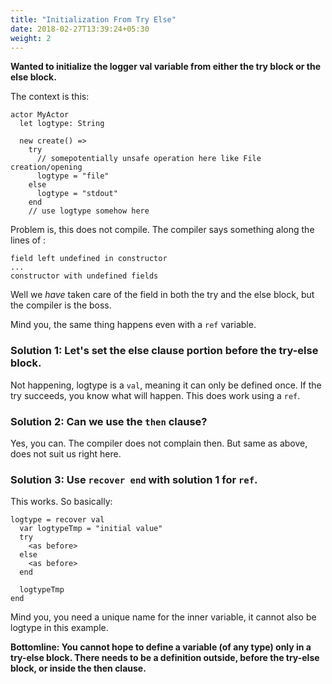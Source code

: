 ```yaml
---
title: "Initialization From Try Else"
date: 2018-02-27T13:39:24+05:30
weight: 2
---
```


**Wanted to initialize the logger val variable from either the try block or the else block.**

The context is this:
```
actor MyActor
  let logtype: String

  new create() =>
    try
      // somepotentially unsafe operation here like File creation/opening
      logtype = "file"
    else
      logtype = "stdout"
    end
    // use logtype somehow here
```

Problem is, this does not compile. The compiler says something along the lines of :
```
field left undefined in constructor
...
constructor with undefined fields
```

Well we *have* taken care of the field in both the try and the else block, but the compiler is the boss.

Mind you, the same thing happens even with a `ref` variable.

### Solution 1: Let's set the else clause portion before the try-else block.

Not happening, logtype is a `val`, meaning it can only be defined once. If the try succeeds, you know what will happen. This does work using a `ref`.

### Solution 2: Can we use the `then` clause?

Yes, you can. The compiler does not complain then. But same as above, does not suit us right here.

### Solution 3: Use `recover end` with solution 1 for `ref`.

This works. So basically:
```
logtype = recover val
  var logtypeTmp = "initial value"
  try
    <as before>
  else
    <as before>
  end

  logtypeTmp
end
```

Mind you, you need a unique name for the inner variable, it cannot also be logtype in this example.

**Bottomline: You cannot hope to define a variable (of any type) only in a try-else block. There needs to be a definition outside, before the try-else block, or inside the then clause.**
